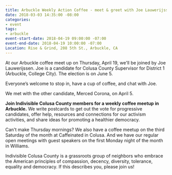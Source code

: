 ```yaml
---
title: Arbuckle Weekly Action Coffee - meet & greet with Joe Lauwerijssen
date: 2018-03-03 14:35:00 -08:00
categories:
- event
tags:
- arbuckle
event-start-date: 2018-04-19 09:00:00 -07:00
event-end-date: 2018-04-19 10:00:00 -07:00
Location: Rise & Grind, 208 5th St., Arbuckle, CA
---
```


At our Arbuckle coffee meet up on Thursday, April 19, we'll be joined by Joe Lauwerijssen. Joe is a candidate for Colusa County Supervisor for District 1 (Arbuckle, College City). The election is on June 5. 

Everyone’s welcome to stop in, have a cup of coffee, and chat with Joe.

We met with the other candidate, Merced Corona, on April 5.

**Join Indivisible Colusa County members for a weekly coffee meetup in Arbuckle.** We write postcards to get out the vote for progressive candidates, offer help, resources and connections for our activism activities, and share ideas for promoting a healthier democracy.

Can't make Thursday mornings? We also have a coffee meetup on the third Saturday of the month at Caffeinated in Colusa. And we have our regular open meetings with guest speakers on the first Monday night of the month in Williams.

Indivisible Colusa County is a grassroots group of neighbors who embrace the American principles of compassion, decency, diversity, tolerance, equality and democracy. If this describes you, please join us!